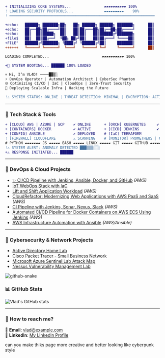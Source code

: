 
```diff
+ INITIALIZING CORE SYSTEMS...               ▰▰▰▰▰▰▰▰▰▰ 100%
! LOADING SECURITY PROTOCOLS...              ▰▰▰▰▰▰▰▰▰    90%
! ══════════════════════════════════════════════════════════════════

+echo:   ██████╗ ███████╗██╗   ██╗ ██████╗ ██████╗ ███████╗      ██║      ██████╗██╗      ██████╗ ██╗   ██╗██████╗
+echo:   ██╔══██╗██╔════╝██║   ██║██╔═══██╗██╔══██╗██╔════╝      ██║     ██╔════╝██║     ██╔═══██╗██║   ██║██╔══██╗
+echo:   ██║  ██║█████╗  ██║   ██║██║   ██║██████╔╝███████╗      ██║     ██║     ██║     ██║   ██║██║   ██║██║  ██║
+file$   ██║  ██║██╔══╝  ╚██╗ ██╔╝██║   ██║██╔═══╝ ╚════██║      ██║     ██║     ██║     ██║   ██║██║   ██║██║  ██║
+FILE"   ██████╔╝███████╗ ╚████╔╝ ╚██████╔╝██║     ███████║      ██║     ╚██████╗███████╗╚██████╔╝╚██████╔╝██████╔╝
++++++   ╚═════╝ ╚══════╝  ╚═══╝   ╚═════╝ ╚═╝     ╚══════╝      ██║      ╚═════╝╚══════╝ ╚═════╝  ╚═════╝ ╚═════╝

LOADING COMPLETED...                        ▰▰▰▰▰▰▰▰▰▰ 100%
```
```diff
+👾 SYSTEM BOOTING... ██████ 100% LOADED

💀 Hi, I’m VL4D! ────█▓▒░ 
⚡ DevOps Operator | Automation Architect | CyberSec Phantom 
🌐 Optimizing CI/CD | IaC | CloudOps | Zero-Trust Security 
🚀 Deploying Scalable Infra | Hacking the Future  

!⚠ SYSTEM STATUS: ONLINE | THREAT DETECTION: MINIMAL | ENCRYPTION: ACTIVE 🔒
```

---

### 🚀 **Tech Stack & Tools**
```diff
+ [CLOUD] AWS | AZURE | GCP    ✔ ONLINE      + [ORCH] KUBERNETES     ✔ OPTIMAL
+ [CONTAINERS] DOCKER          ✔ ACTIVE      + [CICD] JENKINS        ✔ RUNNING
+ [CONFIG] ANSIBLE             ✔ DEPLOYED    # [IaC] TERRAFORM                  ▰▰▰▰▰▰▰ 92%
! [FIREWALL] CLOUDFLARE        ⚠ SCANNING    # [MONITOR] PROMETHEUS | GRAFANA ▰▰▰▰▰▰▰▰ 89%
# PYTHON ▰▰▰▰▰▰▰ JS ▰▰▰▰▰ BASH ▰▰▰▰▰ LINUX ▰▰▰▰▰ GIT ▰▰▰▰▰ GITHUB ▰▰▰▰▰
!⚠ SYSTEM ALERT: ANOMALY DETECTED ███▒▒▒░░░
+⚠ RESPONSE INITIATED... ██████
```
---

### 🚀 **DevOps & Cloud Projects**
- [✨ CI/CD Pipeline with Jenkins, Ansible, Docker, and GitHub](https://github.com/Vlad774/website-for-pipeline) *(AWS)*  
- [IoT WebOps Stack with IaC](https://github.com/Vlad774/IoT-WebOps-Stack-with-IaC)  
- [Lift and Shift Application Workload](https://github.com/Vlad774/Lift_and_Shift) *(AWS)*  
- [CloudRefactor: Modernizing Web Applications with AWS PaaS and SaaS](https://github.com/Vlad774/AWS_Rearch_Web_App_on_Cloud_PAAS_SAAS/blob/main/README.md) *(AWS)*  
- [CI Pipeline with Jenkins, Sonar, Nexus, Slack](https://github.com/Vlad774/CI_Jenkins_Sonar_Nexus_Slack) *(AWS)*  
- [Automated CI/CD Pipeline for Docker Containers on AWS ECS Using Jenkins](https://github.com/Vlad774/Docker-CICD-Pipeline-in-Jenkins-and-ECS/blob/main/README.md) *(AWS)*  
- [AWS Infrastructure Automation with Ansible](https://github.com/Vlad774/Ansible_and_AWS) *(AWS/Ansible)*  

---

### 🔐 **Cybersecurity & Network Projects**
- [Active Directory Home Lab](https://github.com/Vlad774/ActiveDirectoryLab)  
- [Cisco Packet Tracer - Small Business Network](https://github.com/Vlad774/Cisco-Packet-Tracer-Small-Business-model)  
- [Microsoft Azure Sentinel Lab Attack Map](https://github.com/Vlad774/Microsoft-Azure-Sentinel-Lab-Attack-Map/blob/main/README.md)  
- [Nessus Vulnerability Management Lab](https://github.com/Vlad774/Nessus-Vulnerability-Management-Lab)  

<picture>
  <source media="(prefers-color-scheme: dark)" srcset="https://raw.githubusercontent.com/tobiasmeyhoefer/tobiasmeyhoefer/output/github-snake-dark.svg" />
  <source media="(prefers-color-scheme: light)" srcset="https://raw.githubusercontent.com/tobiasmeyhoefer/tobiasmeyhoefer/output/github-snake.svg" />
  <img alt="github-snake" src="https://raw.githubusercontent.com/tobiasmeyhoefer/tobiasmeyhoefer/output/github-snake.svg" />
</picture>


### 📊 **GitHub Stats**
![Vlad's GitHub stats](https://github-readme-stats.vercel.app/api?username=Vlad774&show_icons=true&theme=tokyonight)  

---

### 🚀 **How to reach me?**
📩 **Email**: [vlad@example.com](mailto:vlad@example.com)  
🔗 **LinkedIn**: [My LinkedIn Profile](https://www.linkedin.com/in/your-profile)  

can you make thiks page more creative and better looking like cyberpunk style
